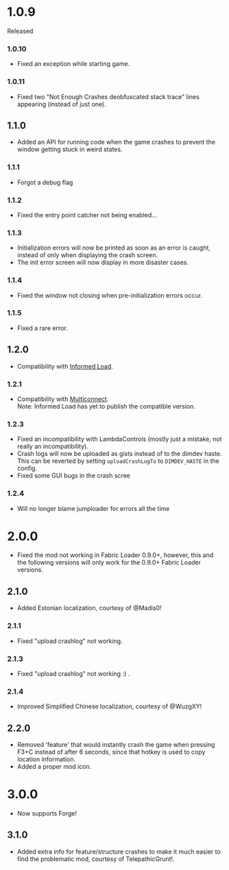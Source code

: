 # 1.0.9
Released
### 1.0.10
- Fixed an exception while starting game.
### 1.0.11
- Fixed two "Not Enough Crashes deobfuscated stack trace" lines appearing (instead of just one).
## 1.1.0
- Added an API for running code when the game crashes to prevent the window getting stuck in weird states.
### 1.1.1
- Forgot a debug flag
### 1.1.2
- Fixed the entry point catcher not being enabled...
### 1.1.3
- Initialization errors will now be printed as soon as an error is caught, instead of only when displaying the crash screen.
- The init error screen will now display in more disaster cases.
### 1.1.4
- Fixed the window not closing when pre-initialization errors occur.
### 1.1.5
- Fixed a rare error.
## 1.2.0
- Compatibility with [Informed Load](https://www.curseforge.com/minecraft/mc-mods/informed-load).
### 1.2.1
- Compatibility with [Multiconnect](https://www.curseforge.com/minecraft/mc-mods/multiconnect/files).  
  Note: Informed Load has yet to publish the compatible version.
### 1.2.3
- Fixed an incompatibility with LambdaControls (mostly just a mistake, not really an incompatibility).
- Crash logs will now be uploaded as gists instead of to the dimdev haste. This can be reverted by setting `uploadCrashLogTo` to `DIMDEV_HASTE` in the config.
- Fixed some GUI bugs in the crash scree
### 1.2.4
- Will no longer blame jumploader for errors all the time
# 2.0.0
- Fixed the mod not working in Fabric Loader 0.9.0+, however, this and the following versions will only work for the 0.9.0+ Fabric Loader versions.
## 2.1.0
- Added Estonian localization, courtesy of @Madis0!
### 2.1.1
- Fixed "upload crashlog" not working.
### 2.1.3
- Fixed "upload crashlog" not working :) .
### 2.1.4
- Improved Simplified Chinese localization, courtesy of @WuzgXY!
## 2.2.0
- Removed 'feature' that would instantly crash the game when pressing F3+C instead of after 6 seconds, since that hotkey is used to copy location information.
- Added a proper mod icon.
# 3.0.0
- Now supports Forge!
## 3.1.0
- Added extra info for feature/structure crashes to make it much easier to find the problematic mod, courtesy of TelepathicGrunt!.
